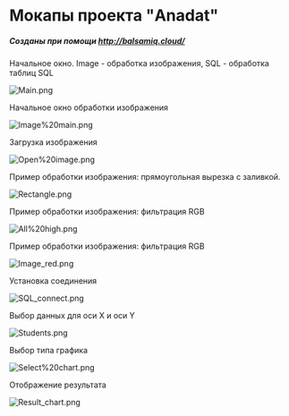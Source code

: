 
# Мокапы проекта "Anadat"


##### Созданы при помощи http://balsamiq.cloud/

Начальное окно. Image - обработка изображения, SQL - обработка таблиц SQL

![Main.png](attachment:Main.png)

Начальное окно обработки изображения

![Image%20main.png](attachment:Image%20main.png)

Загрузка изображения

![Open%20image.png](attachment:Open%20image.png)

Пример обработки изображения: прямоугольная вырезка с заливкой.

![Rectangle.png](attachment:Rectangle.png)

Пример обработки изображения: фильтрация RGB

![All%20high.png](attachment:All%20high.png)

Пример обработки изображения: фильтрация RGB

![Image_red.png](attachment:Image_red.png)

Установка соединения

![SQL_connect.png](attachment:SQL_connect.png)

Выбор данных для оси X и оси Y

![Students.png](attachment:Students.png)

Выбор типа графика

![Select%20chart.png](attachment:Select%20chart.png)

Отображение результата

![Result_chart.png](attachment:Result_chart.png)

